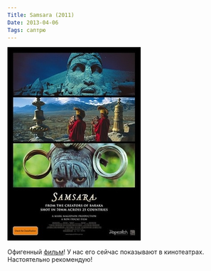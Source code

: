 ```yaml
---
Title: Samsara (2011)
Date: 2013-04-06
Tags: саптрю
---
```


![samsara.jpg](images/samsara.jpg)

Офигенный [фильм](http://www.imdb.com/title/tt0770802/)! У нас его сейчас показывают в кинотеатрах. Настоятельно рекомендую!